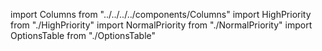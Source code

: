 import Columns from "../../../../components/Columns"
import HighPriority from "./HighPriority"
import NormalPriority from "./NormalPriority"
import OptionsTable from "./OptionsTable"

<Columns reverse>
  <HighPriority />
</Columns>
<Columns reverse>
  <NormalPriority />
</Columns>
<OptionsTable />
